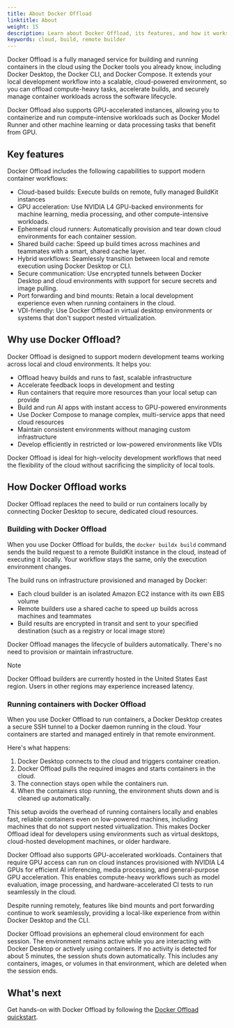 ```yaml
---
title: About Docker Offload
linktitle: About
weight: 15
description: Learn about Docker Offload, its features, and how it works.
keywords: cloud, build, remote builder
---
```


Docker Offload is a fully managed service for building and running containers in
the cloud using the Docker tools you already know, including Docker Desktop, the
Docker CLI, and Docker Compose. It extends your local development workflow into a
scalable, cloud-powered environment, so you can offload compute-heavy tasks,
accelerate builds, and securely manage container workloads across the software
lifecycle.

Docker Offload also supports GPU-accelerated instances, allowing you to
containerize and run compute-intensive workloads such as Docker Model Runner and
other machine learning or data processing tasks that benefit from GPU.

## Key features

Docker Offload includes the following capabilities to support modern container
workflows:

- Cloud-based builds: Execute builds on remote, fully managed BuildKit instances
- GPU acceleration: Use NVIDIA L4 GPU-backed environments for machine learning,
  media processing, and other compute-intensive workloads.
- Ephemeral cloud runners: Automatically provision and tear down cloud
  environments for each container session.
- Shared build cache: Speed up build times across machines and teammates with a
  smart, shared cache layer.
- Hybrid workflows: Seamlessly transition between local and remote execution
  using Docker Desktop or CLI.
- Secure communication: Use encrypted tunnels between Docker Desktop and cloud
  environments with support for secure secrets and image pulling.
- Port forwarding and bind mounts: Retain a local development experience even
  when running containers in the cloud.
- VDI-friendly: Use Docker Offload in virtual desktop environments or systems that
  don't support nested virtualization.

## Why use Docker Offload?

Docker Offload is designed to support modern development teams working across
local and cloud environments. It helps you:

- Offload heavy builds and runs to fast, scalable infrastructure
- Accelerate feedback loops in development and testing
- Run containers that require more resources than your local setup can provide
- Build and run AI apps with instant access to GPU-powered environments
- Use Docker Compose to manage complex, multi-service apps that need cloud
  resources
- Maintain consistent environments without managing custom infrastructure
- Develop efficiently in restricted or low-powered environments like VDIs

Docker Offload is ideal for high-velocity development workflows
that need the flexibility of the cloud without sacrificing the simplicity of
local tools.

## How Docker Offload works

Docker Offload replaces the need to build or run containers locally by connecting
Docker Desktop to secure, dedicated cloud resources.

### Building with Docker Offload

When you use Docker Offload for builds, the `docker buildx build` command sends
the build request to a remote BuildKit instance in the cloud, instead of
executing it locally. Your workflow stays the same, only the execution
environment changes.

The build runs on infrastructure provisioned and managed by Docker:

- Each cloud builder is an isolated Amazon EC2 instance with its own EBS volume
- Remote builders use a shared cache to speed up builds across machines and
  teammates
- Build results are encrypted in transit and sent to your specified destination
  (such as a registry or local image store)

Docker Offload manages the lifecycle of builders automatically. There's no need to
provision or maintain infrastructure.

> [!NOTE]
>
> Docker Offload builders are currently hosted in the United States East region. Users in
> other regions may experience increased latency.

### Running containers with Docker Offload

When you use Docker Offload to run containers, a Docker Desktop creates a secure
SSH tunnel to a Docker daemon running in the cloud. Your containers are started
and managed entirely in that remote environment.

Here's what happens:

1. Docker Desktop connects to the cloud and triggers container creation.
2. Docker Offload pulls the required images and starts containers in the cloud.
3. The connection stays open while the containers run.
4. When the containers stop running, the environment shuts down and is cleaned
   up automatically.

This setup avoids the overhead of running containers locally and enables fast,
reliable containers even on low-powered machines, including machines that do not
support nested virtualization. This makes Docker Offload ideal for developers
using environments such as virtual desktops, cloud-hosted development machines,
or older hardware.

Docker Offload also supports GPU-accelerated workloads. Containers that require
GPU access can run on cloud instances provisioned with NVIDIA L4 GPUs for
efficient AI inferencing, media processing, and general-purpose GPU
acceleration. This enables compute-heavy workflows such as model evaluation,
image processing, and hardware-accelerated CI tests to run seamlessly in the
cloud.

Despite running remotely, features like bind mounts and port forwarding continue
to work seamlessly, providing a local-like experience from within Docker Desktop
and the CLI.

Docker Offload provisions an ephemeral cloud environment for each session. The
environment remains active while you are interacting with Docker Desktop or
actively using containers. If no activity is detected for about 5 minutes, the
session shuts down automatically. This includes any containers, images, or
volumes in that environment, which are deleted when the session ends.

## What's next

Get hands-on with Docker Offload by following the [Docker Offload quickstart](/offload/quickstart/).